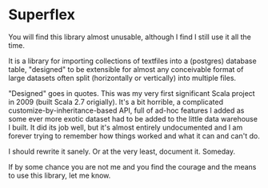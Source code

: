 # Superflex

You will find this library almost unusable, although I find I still use it all the time.

It is a library for importing collections of textfiles into a (postgres) database table, "designed" to be extensible
for almost any conceivable format of large datasets often split (horizontally or vertically) into multiple files.

"Designed" goes in quotes. This was my very first significant Scala project in 2009 (built Scala 2.7 origially).
It's a bit horrible, a complicated customize-by-inheritance-based API, full of ad-hoc features I added as some
ever more exotic dataset had to be added to the little data warehouse I built. It did its job well, but it's
almost entirely undocumented and I am forever trying to remember how things worked and what it can and can't do.

I should rewrite it sanely. Or at the very least, document it. Someday.

If by some chance you are not me and you find the courage and the means to use this library, let me know.



